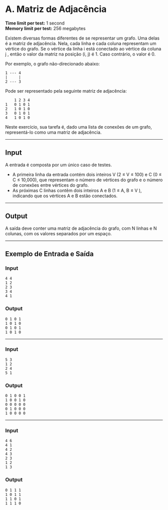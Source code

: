 # A. Matriz de Adjacência

**Time limit per test:** 1 second  
**Memory limit per test:** 256 megabytes  

Existem diversas formas diferentes de se representar um grafo. Uma delas é a matriz de adjacência. Nela, cada linha e cada coluna representam um vértice do grafo. Se o vértice da linha  i  está conectado ao vértice da coluna  j , então o valor da matriz na posição  (i, j)  é 1. Caso contrário, o valor é 0.

Por exemplo, o grafo não-direcionado abaixo:

```
1 --- 4
|     |
2 --- 3
```

Pode ser representado pela seguinte matriz de adjacência:

```
    1 2 3 4
1   0 1 0 1
2   1 0 1 0
3   0 1 0 1
4   1 0 1 0
```

Neste exercício, sua tarefa é, dado uma lista de conexões de um grafo, representá-lo como uma matriz de adjacência.

---

## **Input**

A entrada é composta por um único caso de testes.  

- A primeira linha da entrada contém dois inteiros  V  (2 ≤  V  ≤ 100) e  C  (0 ≤  C  ≤ 10,000), que representam o número de vértices do grafo e o número de conexões entre vértices do grafo.  
- As próximas  C  linhas contêm dois inteiros  A  e  B  (1 ≤  A, B  ≤  V ), indicando que os vértices  A  e  B  estão conectados.  

---

## **Output**

A saída deve conter uma matriz de adjacência do grafo, com  N  linhas e  N  colunas, com os valores separados por um espaço.

---

## **Exemplo de Entrada e Saída**

### **Input**
```
4 4
1 2
2 3
3 4
4 1
```

### **Output**
```
0 1 0 1
1 0 1 0
0 1 0 1
1 0 1 0
```

---

### **Input**
```
5 3
1 2
2 4
5 1
```

### **Output**
```
0 1 0 0 1
1 0 0 1 0
0 0 0 0 0
0 1 0 0 0
1 0 0 0 0
```

---

### **Input**
```
4 6
4 1
4 2
4 3
2 3
1 2
1 3
```

### **Output**
```
0 1 1 1
1 0 1 1
1 1 0 1
1 1 1 0
```